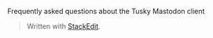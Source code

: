Frequently asked questions about the Tusky Mastodon client



> Written with [StackEdit](https://stackedit.io/).
<!--stackedit_data:
eyJoaXN0b3J5IjpbLTE4NTUyNjgwNzhdfQ==
-->